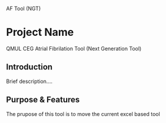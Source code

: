 AF Tool (NGT)

# Project Name 
QMUL CEG Atrial Fibrilation Tool (Next Generation Tool)

## Introduction
Brief description....

## Purpose & Features 
The prupose of this tool is to move the current excel based tool 

